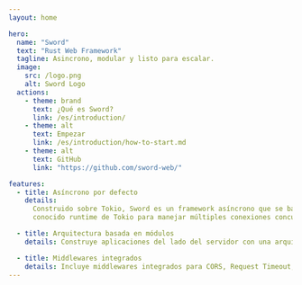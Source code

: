 ```yaml
---
layout: home

hero:
  name: "Sword"
  text: "Rust Web Framework"
  tagline: Asincrono, modular y listo para escalar.
  image:
    src: /logo.png
    alt: Sword Logo
  actions:
    - theme: brand
      text: ¿Qué es Sword?
      link: /es/introduction/
    - theme: alt
      text: Empezar
      link: /es/introduction/how-to-start.md
    - theme: alt
      text: GitHub
      link: "https://github.com/sword-web/"

features:
  - title: Asíncrono por defecto
    details:
      Construido sobre Tokio, Sword es un framework asíncrono que se basa en el
      conocido runtime de Tokio para manejar múltiples conexiones concurrentes de manera eficiente.

  - title: Arquitectura basada en módulos
    details: Construye aplicaciones del lado del servidor con una arquitectura modular, separación de capas e inyección de dependencias.

  - title: Middlewares integrados
    details: Incluye middlewares integrados para CORS, Request Timeout, encabezados de seguridad y más.
---
```

